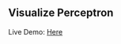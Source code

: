## Visualize Perceptron

Live Demo: [Here](https://codewaseem.github.io/PerceptronPlayground/index.html)
